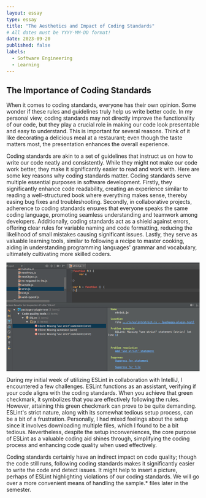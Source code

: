 ```yaml
---
layout: essay
type: essay
title: "The Aesthetics and Impact of Coding Standards"
# All dates must be YYYY-MM-DD format!
date: 2023-09-20
published: false
labels:
  - Software Engineering
  - Learning
---
```


## The Importance of Coding Standards

When it comes to coding standards, everyone has their own opinion. Some wonder if these rules and guidelines truly help us write better code. In my personal view, coding standards may not directly improve the functionality of our code, but 
they play a crucial role in making our code look presentable and easy to understand. This is important for several reasons. Think of it like decorating a delicious meal at a restaurant; even though the taste matters most, the presentation 
enhances the overall experience.

Coding standards are akin to a set of guidelines that instruct us on how to write our code neatly and consistently. While they might not make our code work better, they make it significantly easier to read and work with. Here are some key 
reasons why coding standards matter. Coding standards serve multiple essential purposes in software development. Firstly, they significantly enhance code readability, creating an experience similar to reading a well-structured book where 
everything makes sense, thereby easing bug fixes and troubleshooting. Secondly, in collaborative projects, adherence to coding standards ensures that everyone speaks the same coding language, promoting seamless understanding and teamwork 
among developers. Additionally, coding standards act as a shield against errors, offering clear rules for variable naming and code formatting, reducing the likelihood of small mistakes causing significant issues. Lastly, they serve as 
valuable learning tools, similar to following a recipe to master cooking, aiding in understanding programming languages' grammar and vocabulary, ultimately cultivating more skilled coders.


<div style="display: flex; justify-content: center;">
<img width="600px" src="../img/ESlint.png" class="img-thumbnail" >
</div>


During my initial week of utilizing ESLint in collaboration with IntelliJ, I encountered a few challenges. ESLint functions as an assistant, verifying if your code aligns with the coding standards. When you achieve that green checkmark, it 
symbolizes that you are effectively following the rules. However, attaining this green checkmark can prove to be quite demanding. ESLint's strict nature, along with its somewhat tedious setup process, can be a bit of a frustration. 
Personally, I had mixed feelings about the setup since it involves downloading multiple files, which I found to be a bit tedious. Nevertheless, despite the setup inconveniences, the core purpose of ESLint as a valuable coding aid shines 
through, simplifying the coding process and enhancing code quality when used effectively.

Coding standards certainly have an indirect impact on code quality; though the code still runs, following coding standards makes it significantly easier to write the code and detect issues. It might help to insert a picture, perhaps of 
ESLint highlighting violations of our coding standards. We will go over a more convenient means of handling the sample.* files later in the semester.






